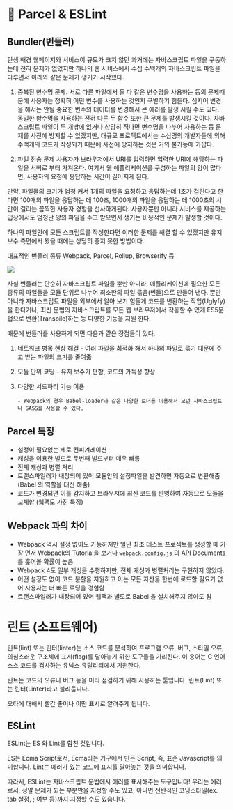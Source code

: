 # 🐤 Parcel & ESLint

## Bundler(번들러)

탄생 배경
웹페이지와 서비스이 규모가 크지 않던 과거에는 자바스크립트 파일을 구동하는데 전혀 문제가 없었지만 하나의 웹 서비스에서 수십 수백개의 자바스크립트 파일을 다루면서 아래와 같은 문제가 생기기 시작했다.

1) 중복된 변수명 문제.
서로 다른 파일에서 둘 다 같은 변수명을 사용하는 등의 문제때문에 사용자는 정확히 어떤 변수를 사용하는 것인지 구별하기 힘들다. 심지어 변경을 해서는 안될 중요한 변수의 데이터를 변경해서 큰 에러를 발생 시킬 수도 있다. 동일한 함수명을 사용하는 전혀 다른 두 함수 또한 큰 문제를 발생시킬 것이다.
 자바스크립트 파일이 두 개밖에 없거나 상당히 적다면 변수명을 나누어 사용하는 등 문제를 사전에 방지할 수 있겠지만, 대규모 프로젝트에서는 수십명의 개발자들에 의해 수백개의 코드가 작성되기 때문에 사전에 방지하는 것은 거의 불가능에 가깝다.



2) 파일 전송 문제
 사용자가 브라우저에서 URI를 입력하면 입력한 URI에 해당하는 파일을 서버로 부터 가져온다. 여기서 웹 애플리케이션를 구성하는 파일의 양이 많다면, 사용자의 요청에 응답하는 시간이 길어지게 된다.

 만약, 파일들의 크기가 엄청 커서 1개의 파일을 요청하고 응답하는데 1초가 걸린다고 한다면 100개의 파일을 응답하는 데 100초, 1000개의 파일을 응답하는 데 1000초의 시간이 걸리는 끔찍한 사용자 경험을 선사하게된다. 사용자뿐만 아니라 서비스를 제공하는 입장에서도 엄청난 양의 파일을 주고 받으면서 생기는 비용적인 문제가 발생할 것이다.

 하나의 파일안에 모든 스크립트를 작성한다면 이러한 문제를 해결 할 수 있겠지만 유지보수 측면에서 봤을 때에는 상당히 좋지 못한 방법이다.

대표적인 번들러 종류
Webpack, Parcel, Rollup, Browserify 등

<img src="https://img1.daumcdn.net/thumb/R1280x0/?scode=mtistory2&fname=https%3A%2F%2Fblog.kakaocdn.net%2Fdn%2FcNBE4q%2Fbtq4K9syJFE%2FKboaLr30F7STXxdVqsLUI0%2Fimg.png" />

사실 번들러는 단순히 자바스크립트 파일들 뿐만 아니라, 애플리케이션에 필요한 모든 종류의 파일들을 모듈 단위로 나누어 최소한의 파일 묶음(번들)으로 만들어 낸다. 뿐만 아니라 자바스크립트 파일을 외부에서 알아 보기 힘들게 코드를 변환하는 작업(Uglyfy)을 한다거나, 최신 문법의 자바스크립트를 모든 웹 브라우저에서 작동할 수 있게 ES5문법으로 변환(Transpile)하는 등 다양한 기능을 지원 한다.

 

때문에 번들러를 사용하게 되면 다음과 같은 장점들이 있다.

  1. 네트워크 병목 현상 해결 - 여러 파일을 최적화 해서 하나의 파일로 묶기 때문에 주고 받는 파일의 크기를 줄여줆

  2. 모듈 단위 코딩 - 유지 보수가 편함, 코드의 가독성 향상

  3. 다양한 서드파티 기능 이용

         - Webpack의 경우 Babel-loader과 같은 다양한 로더를 이용해서 모던 자바스크립트나 SASS를 사용할 수 있다.

## Parcel 특징

- 설정이 필요없는 제로 컨피겨레이션
- 캐싱을 이용한 빌드로 두번째 빌드부터 매우 빠름
- 전체 캐싱과 병렬 처리
- 트랜스파일러가 내장되어 있어 모듈안의 설정파일을 발견하면 자동으로 변환해줌 (Babel 의 역할을 대신 해줌)
- 코드가 변경되면 이를 감지하고 브라우저에 최신 코드를 반영하여 자동으로 모듈을 교체함 (웹팩도 가진 특징)

## Webpack 과의 차이

- Webpack 역시 설정 없이도 가능하지만 일단 최초 테스트 프로젝트를 생성할 때 가장 먼저 Webpack의 Tutorial을 보거나 `webpack.config.js` 의 API Documents를 훑어볼 확률이 높음
- Webpack 4도 일부 캐싱을 수행하지만, 전체 캐싱과 병렬처리는 구현하지 않았다.
- 어떤 설정도 없이 코드 분할을 지원하고 이는 모든 자산을 한번에 로드할 필요가 없어 사용자는 더 빠른 로딩을 경험함
- 트랜스파일러가 내장되어 있어 웹팩과 별도로 Babel 을 설치해주지 않아도 됨

# 린트 (소프트웨어)
린트(lint) 또는 린터(linter)는 소스 코드를 분석하여 프로그램 오류, 버그, 스타일 오류, 의심스러운 구조체에 표시(flag)를 달아놓기 위한 도구들을 가리킨다. 이 용어는 C 언어 소스 코드를 검사하는 유닉스 유틸리티에서 기원한다.
 

린트는 코드의 오류나 버그 등을 미리 점검하기 위해 사용하는 툴입니다. 린트(Lint) 또는 린터(Linter)라고 불리웁니다.

오타에 대해서 빨간 줄이나 어떤 표시로 알려주게 됩니다.


## ESLint
ESLint는 ES 와 Lint를 합친 것입니다.

ES는 Ecma Script로서, Ecma라는 기구에서 만든 Script, 즉, 표준 Javascript를 의미합니다.
Lint는 에러가 있는 코드에 표시를 달아놓는 것을 의미합니다.

따라서, ESLint는 자바스크립트 문법에서 에러를 표시해주는 도구입니다!
우리는 에러로서, 정말 문제가 되는 부분만을 지정할 수도 있고, 아니면 전반적인 코딩스타일(ex. tab 설정, ; 여부 등)까지 지정할 수도 있습니다.